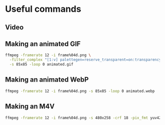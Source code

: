 # Useful commands

## Video

## Making an animated GIF

```bash
ffmpeg -framerate 12 -i frame%04d.png \
  -filter_complex "[1:v] palettegen=reserve_transparent=on:transparency_color=36393F [p]; [0:v][p] paletteuse" \
  -s 85x85 -loop 0 animated.gif
```

## Making an animated WebP

```bash
ffmpeg -framerate 12 -i frame%04d.png -s 85x85 -loop 0 animated.webp
```

## Making an M4V

```bash
ffmpeg -framerate 12 -i frame%04d.png -s 480x258 -crf 18 -pix_fmt yuv420p animated.m4v
```
